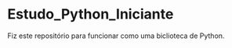 # Estudo_Python_Iniciante

 Fiz este repositório para funcionar como uma biclioteca de Python.

[Fonte]: (https://openbookproject.net/thinkcs/python/english3e)
